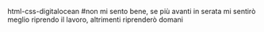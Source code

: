 html-css-digitalocean
#non mi sento bene, se più avanti in serata mi sentirò meglio riprendo il lavoro, altrimenti riprenderò domani
